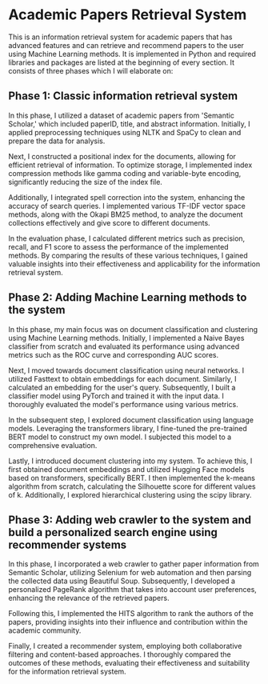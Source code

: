 # Academic Papers Retrieval System
This is an information retrieval system for academic papers that has advanced features and can retrieve and recommend papers to the user using Machine Learning methods. It is implemented in Python and required libraries and packages are listed at the beginning of every section. It consists of three phases which I will elaborate on:
## Phase 1: Classic information retrieval system
In this phase, I utilized a dataset of academic papers from 'Semantic Scholar,' which included paperID, title, and abstract information. Initially, I applied preprocessing techniques using NLTK and SpaCy to clean and prepare the data for analysis.

Next, I constructed a positional index for the documents, allowing for efficient retrieval of information. To optimize storage, I implemented index compression methods like gamma coding and variable-byte encoding, significantly reducing the size of the index file.

Additionally, I integrated spell correction into the system, enhancing the accuracy of search queries. I implemented various TF-IDF vector space methods, along with the Okapi BM25 method, to analyze the document collections effectively and give score to different documents.

In the evaluation phase, I calculated different metrics such as precision, recall, and F1 score to assess the performance of the implemented methods. By comparing the results of these various techniques, I gained valuable insights into their effectiveness and applicability for the information retrieval system.
## Phase 2: Adding Machine Learning methods to the system
In this phase, my main focus was on document classification and clustering using Machine Learning methods. Initially, I implemented a Naive Bayes classifier from scratch and evaluated its performance using advanced metrics such as the ROC curve and corresponding AUC scores.

Next, I moved towards document classification using neural networks. I utilized Fasttext to obtain embeddings for each document. Similarly, I calculated an embedding for the user's query. Subsequently, I built a classifier model using PyTorch and trained it with the input data. I thoroughly evaluated the model's performance using various metrics.

In the subsequent step, I explored document classification using language models. Leveraging the transformers library, I fine-tuned the pre-trained BERT model to construct my own model. I subjected this model to a comprehensive evaluation.

Lastly, I introduced document clustering into my system. To achieve this, I first obtained document embeddings and utilized Hugging Face models based on transformers, specifically BERT. I then implemented the k-means algorithm from scratch, calculating the Silhouette score for different values of k. Additionally, I explored hierarchical clustering using the scipy library.
## Phase 3: Adding web crawler to the system and build a personalized search engine using recommender systems
In this phase, I incorporated a web crawler to gather paper information from Semantic Scholar, utilizing Selenium for web automation and then parsing the collected data using Beautiful Soup. Subsequently, I developed a personalized PageRank algorithm that takes into account user preferences, enhancing the relevance of the retrieved papers.

Following this, I implemented the HITS algorithm to rank the authors of the papers, providing insights into their influence and contribution within the academic community.

Finally, I created a recommender system, employing both collaborative filtering and content-based approaches. I thoroughly compared the outcomes of these methods, evaluating their effectiveness and suitability for the information retrieval system.
